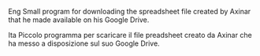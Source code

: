 Eng
Small program for downloading the spreadsheet file created by Axinar that he made available on his Google Drive.


Ita
Piccolo programma per scaricare il file preadsheet creato da Axinar che ha messo a disposizione sul suo Google Drive.
